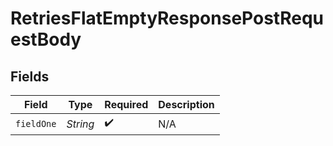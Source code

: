 # RetriesFlatEmptyResponsePostRequestBody


## Fields

| Field              | Type               | Required           | Description        |
| ------------------ | ------------------ | ------------------ | ------------------ |
| `fieldOne`         | *String*           | :heavy_check_mark: | N/A                |